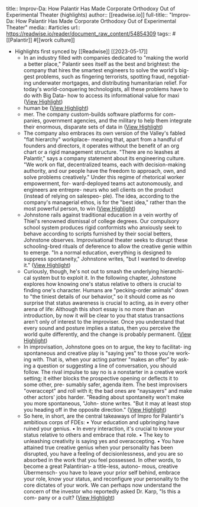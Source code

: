 title:: Improv-Da: How Palantir Has Made Corporate Orthodoxy Out of Experimental Theater (highlights)
author:: [[readwise.io]]
full-title:: "Improv-Da: How Palantir Has Made Corporate Orthodoxy Out of Experimental Theater"
media:: #articles
url:: https://readwise.io/reader/document_raw_content/54854309
tags:: #[[Palantir]] #[[work culture]]

- Highlights first synced by [[Readwise]] [[2023-05-17]]
	- In an industry filled with companies dedicated to "making the
	  world a better place," Palantir sees itself as the best and brightest: the
	  company that hires the smartest engineers to solve the world's big-
	  gest problems, such as fingering terrorists, spotting fraud, negotiat-
	  ing underwater mortgages, and distributing humanitarian relief. For
	  today's world-conquering technologists, all these problems have to
	  do with Big Data- how to access its informational value for maxi ([View Highlight](https://read.readwise.io/read/01h0p9md106bsf9wzavdcg02xa))
	- human be ([View Highlight](https://read.readwise.io/read/01h0p9mpg0j2ad3xmzyv90t4yw))
	- mer. The company custom-builds software platforms for com-
	  panies, government agencies, and the military to help them integrate
	  their enormous, disparate sets of data in ([View Highlight](https://read.readwise.io/read/01h0p9n3mrw1y2f0ef3j6fb6y3))
	- The company also embraces its own version of the Valley's fabled
	  "flat hierarchy" workplace- meaning that, apart from a handful of
	  founders and directors, it operates without the benefit of an org chart
	  or a rigid management structure. "There are no leashes at Palantir,"
	  says a company statement about its engineering culture. "We work on
	  flat, decentralized teams, each with decision-making authority, and
	  our people have the freedom to approach, own, and solve problems
	  creatively." Under this regime of rhetorical worker empowerment, for-
	  ward-deployed teams act autonomously, and engineers are entrepre-
	  neurs who sell clients on the product (instead of relying on salespeo-
	  ple). The idea, according to the company's managerial ethos, is for the
	  "best idea," rather than the most powerful person, to win ([View Highlight](https://read.readwise.io/read/01h0p9wrcgzsyv98wtaz6gvb16))
	- Johnstone rails against traditional education
	  in a vein worthy of Thiel's renowned dismissal of college degrees. Our
	  compulsory school system produces rigid conformists who anxiously
	  seek to behave according to scripts furnished by their social betters,
	  Johnstone observes. Improvisational theater seeks to disrupt these
	  schooling-bred rituals of deference to allow the creative genie within
	  to emerge. "In a normal education, everything is designed to suppress
	  spontaneity," Johnstone writes, "but I wanted to develop it." ([View Highlight](https://read.readwise.io/read/01h0pa0a6z82y86kh15mapxfnv))
	- Curiously, though, he's not out to smash the underlying hierarchi-
	  cal system but to exploit it. In the following chapter, Johnstone explores
	  how knowing one's status relative to others is crucial to finding one's
	  character. Humans are "pecking-order animals" down to "the tiniest
	  details of our behavior," so it should come as no surprise that status
	  awareness is crucial to acting, as in every other arena of life:
	  Although this short essay is no more than an introduction, by now it
	  will be clear to you that status transactions aren't only of interest to the
	  improviser. Once you understand that every sound and posture implies
	  a status, then you perceive the world quite differently, and the change is
	  probably permanent. ([View Highlight](https://read.readwise.io/read/01h0pa19nrk11vbhfdht8qjhge))
	- In improvisation, Johnstone goes on to argue, the key to facilitat-
	  ing spontaneous and creative play is "saying yes" to those you're work-
	  ing with. That is, when your acting partner "makes an offer" by ask-
	  ing a question or suggesting a line of conversation, you should follow.
	  The rival impulse to say no is a nonstarter in a creative work setting; it
	  either blocks the prospective opening or deflects it to some other, pre-
	  sumably safer, agenda item. The best improvisers "overaccept" and roll
	  with it; the bad ones are "naysayers" and make other actors' jobs harder.
	  "Reading about spontaneity won't make you more spontaneous, "John-
	  stone writes. "But it may at least stop you heading off in the opposite
	  direction." ([View Highlight](https://read.readwise.io/read/01h0pa42mxzk4234kb0q5q9h4f))
	- So here, in short, are the central takeaways of Impro for Palantir's
	  ambitious corps of FDEs:
	  • Your education and upbringing have ruined your genius.
	  • In every interaction, it's crucial to know your status relative to others
	  and embrace that role.
	  • The key to unleashing creativity is saying yes and overaccepting.
	  • You have attained true creative genius when your personality has
	  been disrupted, you have a feeling of decisionlessness, and you are so
	  absorbed in the work that you feel possessed.
	  In other words, to become a great Palantirian- a title-less, autono-
	  mous, creative Übermensch- you have to leave your prior self behind,
	  embrace your role, know your status, and reconfigure your personality
	  to the core dictates of your work. We can perhaps now understand the
	  concern of the investor who reportedly asked Dr. Karp, "Is this a com-
	  pany or a cult? ([View Highlight](https://read.readwise.io/read/01h0pah73rdgmybdzeh9vcfgjd))